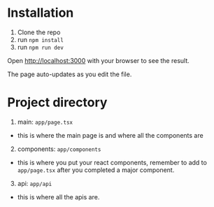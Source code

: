 # Installation

1. Clone the repo
2. run `npm install`
3. run `npm run dev`

Open [http://localhost:3000](http://localhost:3000) with your browser to see the result.

The page auto-updates as you edit the file.

# Project directory

1. main: `app/page.tsx`

- this is where the main page is and where all the components are

2. components: `app/components`

- this is where you put your react components, remember to add to `app/page.tsx` after you completed a major component.

3. api: `app/api`

- this is where all the apis are.
